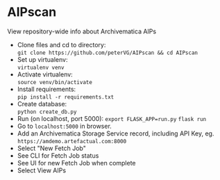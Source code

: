 # AIPscan
View repository-wide info about Archivematica AIPs

* Clone files and cd to directory:  
`git clone https://github.com/peterVG/AIPscan && cd AIPscan`  
* Set up virtualenv:  
`virtualenv venv`  
* Activate virtualenv:  
`source venv/bin/activate`  
* Install requirements:  
`pip install -r requirements.txt`   
* Create database:  
`python create_db.py`      
* Run (on localhost, port 5000):
`export FLASK_APP=run.py`
`flask run`  
* Go to `localhost:5000` in browser.
* Add an Archivematica Storage Service record, including API Key, eg.
`https://amdemo.artefactual.com:8000`
* Select "New Fetch Job"
* See CLI for Fetch Job status
* See UI for new Fetch Job when complete
* Select View AIPs
